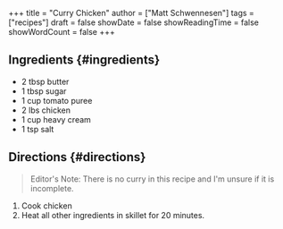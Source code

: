 +++
title = "Curry Chicken"
author = ["Matt Schwennesen"]
tags = ["recipes"]
draft = false
showDate = false
showReadingTime = false
showWordCount = false
+++

## Ingredients {#ingredients}

-   2 tbsp butter
-   1 tbsp sugar
-   1 cup tomato puree
-   2 lbs chicken
-   1 cup heavy cream
-   1 tsp salt


## Directions {#directions}

> Editor's Note: There is no curry in this recipe and I'm unsure if it is
> incomplete.

1.  Cook chicken
2.  Heat all other ingredients in skillet for 20 minutes.

